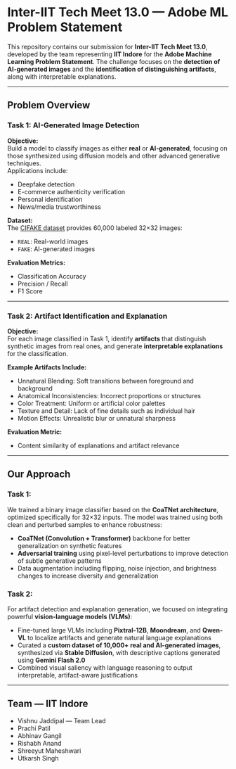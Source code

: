 # Inter-IIT Tech Meet 13.0 — Adobe ML Problem Statement

This repository contains our submission for **Inter-IIT Tech Meet 13.0**, developed by the team representing **IIT Indore** for the **Adobe Machine Learning Problem Statement**. The challenge focuses on the **detection of AI-generated images** and the **identification of distinguishing artifacts**, along with interpretable explanations.

---

## Problem Overview

### Task 1: AI-Generated Image Detection

**Objective:**  
Build a model to classify images as either **real** or **AI-generated**, focusing on those synthesized using diffusion models and other advanced generative techniques.  
Applications include:
- Deepfake detection  
- E-commerce authenticity verification  
- Personal identification  
- News/media trustworthiness  

**Dataset:**  
The [CIFAKE dataset](https://www.kaggle.com/datasets/birdy654/cifake-real-and-ai-generated-synthetic-images) provides 60,000 labeled 32×32 images:
- `REAL`: Real-world images  
- `FAKE`: AI-generated images  

**Evaluation Metrics:**  
- Classification Accuracy  
- Precision / Recall  
- F1 Score  

---

### Task 2: Artifact Identification and Explanation

**Objective:**  
For each image classified in Task 1, identify **artifacts** that distinguish synthetic images from real ones, and generate **interpretable explanations** for the classification.

**Example Artifacts Include:**
- Unnatural Blending: Soft transitions between foreground and background  
- Anatomical Inconsistencies: Incorrect proportions or structures  
- Color Treatment: Uniform or artificial color palettes  
- Texture and Detail: Lack of fine details such as individual hair  
- Motion Effects: Unrealistic blur or unnatural sharpness  

**Evaluation Metric:**  
- Content similarity of explanations and artifact relevance  

---

## Our Approach

### Task 1:
We trained a binary image classifier based on the **CoaTNet architecture**, optimized specifically for 32×32 inputs. The model was trained using both clean and perturbed samples to enhance robustness:
- **CoaTNet (Convolution + Transformer)** backbone for better generalization on synthetic features  
- **Adversarial training** using pixel-level perturbations to improve detection of subtle generative patterns  
- Data augmentation including flipping, noise injection, and brightness changes to increase diversity and generalization

### Task 2:
For artifact detection and explanation generation, we focused on integrating powerful **vision-language models (VLMs)**:
- Fine-tuned large VLMs including **Pixtral-12B**, **Moondream**, and **Qwen-VL** to localize artifacts and generate natural language explanations  
- Curated a **custom dataset of 10,000+ real and AI-generated images**, synthesized via **Stable Diffusion**, with descriptive captions generated using **Gemini Flash 2.0**  
- Combined visual saliency with language reasoning to output interpretable, artifact-aware justifications


---

## Team — IIT Indore

- Vishnu Jaddipal — Team Lead  
- Prachi Patil  
- Abhinav Gangil  
- Rishabh Anand  
- Shreeyut Maheshwari  
- Utkarsh Singh  
